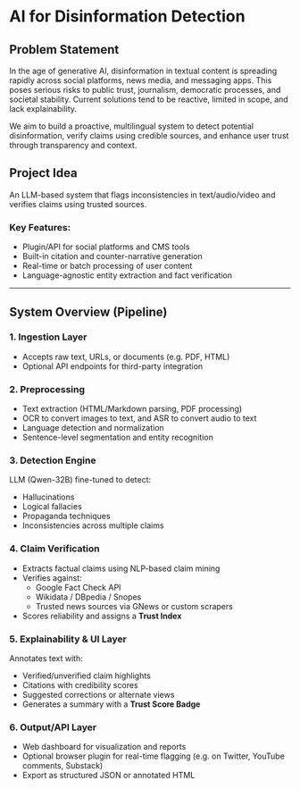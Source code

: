 # AI for Disinformation Detection

## Problem Statement

In the age of generative AI, disinformation in textual content is spreading rapidly across social platforms, news media, and messaging apps. This poses serious risks to public trust, journalism, democratic processes, and societal stability. Current solutions tend to be reactive, limited in scope, and lack explainability.

We aim to build a proactive, multilingual system to detect potential disinformation, verify claims using credible sources, and enhance user trust through transparency and context.

## Project Idea

An LLM-based system that flags inconsistencies in text/audio/video and verifies claims using trusted sources.

### Key Features:
- Plugin/API for social platforms and CMS tools  
- Built-in citation and counter-narrative generation  
- Real-time or batch processing of user content  
- Language-agnostic entity extraction and fact verification  

---

## System Overview (Pipeline)

### 1. Ingestion Layer
- Accepts raw text, URLs, or documents (e.g. PDF, HTML)  
- Optional API endpoints for third-party integration  

### 2. Preprocessing
- Text extraction (HTML/Markdown parsing, PDF processing)  
- OCR to convert images to text, and ASR to convert audio to text  
- Language detection and normalization  
- Sentence-level segmentation and entity recognition  

### 3. Detection Engine
LLM (Qwen-32B) fine-tuned to detect:
- Hallucinations  
- Logical fallacies  
- Propaganda techniques  
- Inconsistencies across multiple claims  

### 4. Claim Verification
- Extracts factual claims using NLP-based claim mining  
- Verifies against:
  - Google Fact Check API  
  - Wikidata / DBpedia / Snopes  
  - Trusted news sources via GNews or custom scrapers  
- Scores reliability and assigns a **Trust Index**  

### 5. Explainability & UI Layer
Annotates text with:
- Verified/unverified claim highlights  
- Citations with credibility scores  
- Suggested corrections or alternate views  
- Generates a summary with a **Trust Score Badge**  

### 6. Output/API Layer
- Web dashboard for visualization and reports  
- Optional browser plugin for real-time flagging (e.g. on Twitter, YouTube comments, Substack)  
- Export as structured JSON or annotated HTML  
